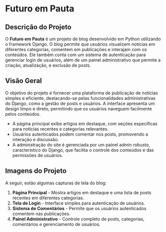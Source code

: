 # Futuro em Pauta

## Descrição do Projeto
O **Futuro em Pauta** é um projeto de blog desenvolvido em Python utilizando o framework Django. O blog permite que usuários visualizem notícias em diferentes categorias, comentem em publicações e interajam com os conteúdos. Ele também conta com um sistema de autenticação para gerenciar login de usuários, além de um painel administrativo que permite a criação, atualização, e exclusão de posts.

## Visão Geral
O objetivo do projeto é fornecer uma plataforma de publicação de notícias simples e eficiente, destacando-se pelas funcionalidades administrativas do Django, como a gestão de posts e usuários. A interface apresenta um design limpo e direto, permitindo que os usuários naveguem facilmente pelos conteúdos.

- A página principal exibe artigos em destaque, com seções específicas para notícias recentes e categorias relevantes.
- Usuários autenticados podem comentar nos posts, promovendo a interação e discussão.
- A administração do site é gerenciada por um painel admin robusto, característico do Django, que facilita o controle dos conteúdos e das permissões de usuários.

## Imagens do Projeto
A seguir, estão algumas capturas de tela do blog:

1. **Página Principal** - Mostra artigos em destaque e uma lista de posts recentes em diferentes categorias.
2. **Tela de Login** - Interface simples para autenticação de usuários.
3. **Sistema de Comentários** - Permite que os usuários autenticados comentem nas publicações.
4. **Painel Administrativo** - Controle completo de posts, categorias, comentários e gerenciamento de usuários.

